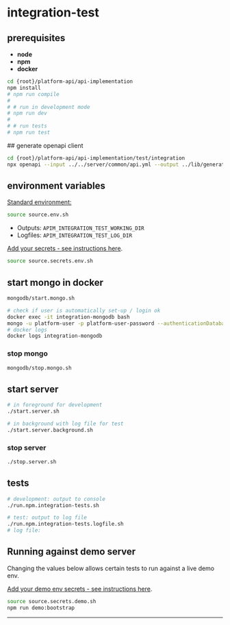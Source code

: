 # integration-test

## prerequisites

* **node**
* **npm**
* **docker**

````bash
cd {root}/platform-api/api-implementation
npm install
# npm run compile
#
# # run in development mode
# npm run dev
#
# # run tests
# npm run test
````
## generate openapi client
````bash
cd {root}/platform-api/api-implementation/test/integration
npx openapi --input ../../server/common/api.yml --output ../lib/generated/openapi --client node

````


## environment variables

[Standard environment:](./source.env.sh)
````bash
source source.env.sh
````
* Outputs: `APIM_INTEGRATION_TEST_WORKING_DIR`
* Logfiles: `APIM_INTEGRATION_TEST_LOG_DIR`

[Add your secrets - see instructions here](./template.source.secrets.env.sh).
````bash
source source.secrets.env.sh
````

## start mongo in docker
````bash
mongodb/start.mongo.sh

# check if user is automatically set-up / login ok
docker exec -it integration-mongodb bash
mongo -u platform-user -p platform-user-password --authenticationDatabase platform
# docker logs
docker logs integration-mongodb
````
### stop mongo
````bash
mongodb/stop.mongo.sh
````

## start server
````bash
# in foreground for development
./start.server.sh

# in background with log file for test
./start.server.background.sh
````
### stop server
````bash
./stop.server.sh
````

## tests

````bash
# development: output to console
./run.npm.integration-tests.sh

# test: output to log file
./run.npm.integration-tests.logfile.sh
# log file:

````

## Running against demo server
Changing the values below allows certain tests to run against a live demo env.

[Add your demo env secrets - see instructions here](./template.source.secrets.demo.sh).
````bash
source source.secrets.demo.sh
npm run demo:bootstrap
````


----
